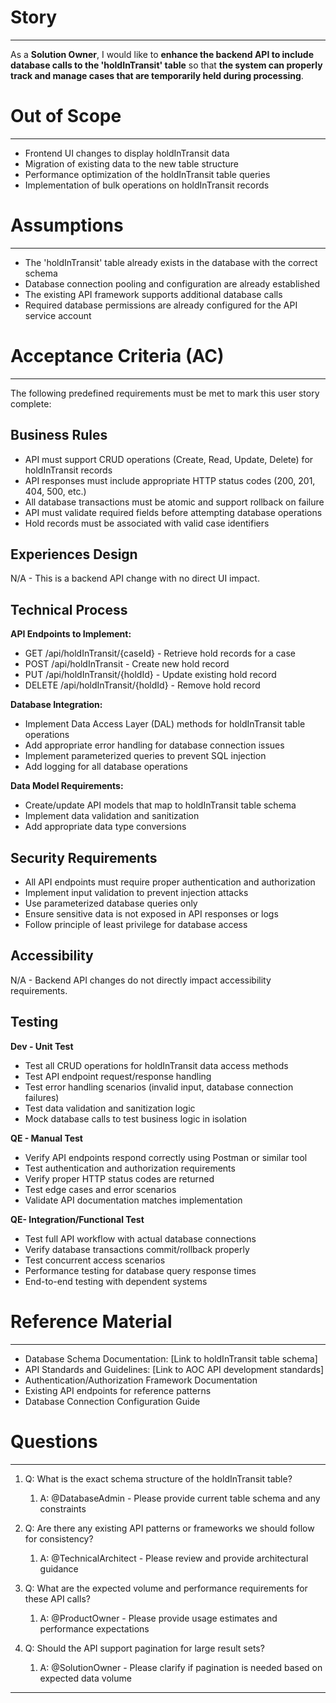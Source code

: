# **Story**

---

As a **Solution Owner**, I would like to **enhance the backend API to include database calls to the 'holdInTransit' table** so that **the system can properly track and manage cases that are temporarily held during processing**.

# **Out of Scope**

---

- Frontend UI changes to display holdInTransit data
- Migration of existing data to the new table structure
- Performance optimization of the holdInTransit table queries
- Implementation of bulk operations on holdInTransit records

# **Assumptions**

---

- The 'holdInTransit' table already exists in the database with the correct schema
- Database connection pooling and configuration are already established
- The existing API framework supports additional database calls
- Required database permissions are already configured for the API service account

# **Acceptance Criteria (AC)**

---

The following predefined requirements must be met to mark this user story complete:

## **Business Rules** 

- API must support CRUD operations (Create, Read, Update, Delete) for holdInTransit records
- API responses must include appropriate HTTP status codes (200, 201, 404, 500, etc.)
- All database transactions must be atomic and support rollback on failure
- API must validate required fields before attempting database operations
- Hold records must be associated with valid case identifiers

## **Experiences Design** 

N/A - This is a backend API change with no direct UI impact.

## **Technical Process** 

**API Endpoints to Implement:**
- GET /api/holdInTransit/{caseId} - Retrieve hold records for a case
- POST /api/holdInTransit - Create new hold record
- PUT /api/holdInTransit/{holdId} - Update existing hold record
- DELETE /api/holdInTransit/{holdId} - Remove hold record

**Database Integration:**
- Implement Data Access Layer (DAL) methods for holdInTransit table operations
- Add appropriate error handling for database connection issues
- Implement parameterized queries to prevent SQL injection
- Add logging for all database operations

**Data Model Requirements:**
- Create/update API models that map to holdInTransit table schema
- Implement data validation and sanitization
- Add appropriate data type conversions

## **Security Requirements**

- All API endpoints must require proper authentication and authorization
- Implement input validation to prevent injection attacks
- Use parameterized database queries only
- Ensure sensitive data is not exposed in API responses or logs
- Follow principle of least privilege for database access

## **Accessibility** 

N/A - Backend API changes do not directly impact accessibility requirements.

## **Testing**

**Dev - Unit Test** 
- Test all CRUD operations for holdInTransit data access methods
- Test API endpoint request/response handling
- Test error handling scenarios (invalid input, database connection failures)
- Test data validation and sanitization logic
- Mock database calls to test business logic in isolation

**QE - Manual Test**
- Verify API endpoints respond correctly using Postman or similar tool
- Test authentication and authorization requirements
- Verify proper HTTP status codes are returned
- Test edge cases and error scenarios
- Validate API documentation matches implementation

**QE- Integration/Functional Test**
- Test full API workflow with actual database connections
- Verify database transactions commit/rollback properly
- Test concurrent access scenarios
- Performance testing for database query response times
- End-to-end testing with dependent systems

# **Reference Material**
---

- Database Schema Documentation: [Link to holdInTransit table schema]
- API Standards and Guidelines: [Link to AOC API development standards]
- Authentication/Authorization Framework Documentation
- Existing API endpoints for reference patterns
- Database Connection Configuration Guide

# **Questions**
---

1. Q: What is the exact schema structure of the holdInTransit table?
    1. A: @DatabaseAdmin - Please provide current table schema and any constraints

2. Q: Are there any existing API patterns or frameworks we should follow for consistency?
    1. A: @TechnicalArchitect - Please review and provide architectural guidance

3. Q: What are the expected volume and performance requirements for these API calls?
    1. A: @ProductOwner - Please provide usage estimates and performance expectations

4. Q: Should the API support pagination for large result sets?
    1. A: @SolutionOwner - Please clarify if pagination is needed based on expected data volume

---